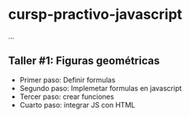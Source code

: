 # cursp-practivo-javascript

...

## Taller #1: Figuras geométricas

- Primer paso: Definir formulas
- Segundo paso: Implemetar formulas en javascript
- Tercer paso: crear funciones
- Cuarto paso: integrar JS con HTML